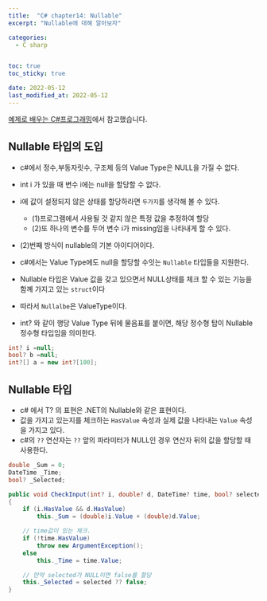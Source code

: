```yaml
---
title:  "C# chapter14: Nullable"
excerpt: "Nullable에 대해 알아보자"

categories:
  - C sharp


toc: true
toc_sticky: true

date: 2022-05-12
last_modified_at: 2022-05-12
---
```

[예제로 배우는 C#프로그래밍](http://www.csharpstudy.com/CSharp/CSharp-method.aspx)에서 참고했습니다.

## Nullable 타입의 도입

  - c#에서 정수,부동자릿수, 구조체 등의 Value Type은 NULL을 가질 수 없다.
  - int i 가 있을 때 변수 i에는 null을 할당할 수 없다.
  - i에 값이 설정되지 않은 상태를 할당하라면 `두가지`를 생각해 볼 수 있다.
    - (1)프로그램에서 사용될 것 같지 않은 특정 값을 추정하여 할당
    - (2)또 하나의 변수를 두어 변수 i가 missing임을 나타내게 할 수 있다.
  - (2)번째 방식이 nullable의 기본 아이디어이다.

  - c#에서는 Value Type에도 null을 할당할 수잇는 `Nullable` 타입들을 지원한다.
  - Nullable 타입은 Value 값을 갖고 있으면서 NULL상태를 체크 할 수 있는 기능을 함꼐 가지고 있는 `struct`이다
  - 따라서 `Nullalbe`은 ValueType이다.

  - int? 와 같이 행당 Value Type 뒤에 물음표를 붙이면, 해당 정수형 탑이 Nullable 정수형 타입임을 의미한다.

  ```c#
  int? i =null;
  bool? b =null;
  int?[] a = new int?[100];
  ```

## Nullable <T> 타입

  - c# 에서 T? 의 표현은 .NET의 Nullable<T>와 같은 표현이다.
  - 값을 가지고 있는지를 체크하는 `HasValue` 속성과 실제 값을 나타내는 `Value` 속성을 가지고 있다.
  - c#의 `??` 연산자는 `??` 앞의 파라미터가 NULL인 경우 연산자 뒤의 값을 할당할 때 사용한다.

  ```c#
  double _Sum = 0;
  DateTime _Time;
  bool? _Selected;

  public void CheckInput(int? i, double? d, DateTime? time, bool? selected)
  {
      if (i.HasValue && d.HasValue)
          this._Sum = (double)i.Value + (double)d.Value;

      // time값이 있는 체크.
      if (!time.HasValue)
          throw new ArgumentException();
      else
          this._Time = time.Value;

      // 만약 selected가 NULL이면 false를 할당
      this._Selected = selected ?? false;
  }
  ```
